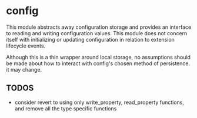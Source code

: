 # config
This module abstracts away configuration storage and provides an interface to reading and writing configuration values. This module does not concern itself with initializing or updating configuration in relation to extension lifecycle events.

Although this is a thin wrapper around local storage, no assumptions should be made about how to interact with config's chosen method of persistence. it may change.

## TODOS
* consider revert to using only write_property, read_property functions, and remove all the type specific functions
